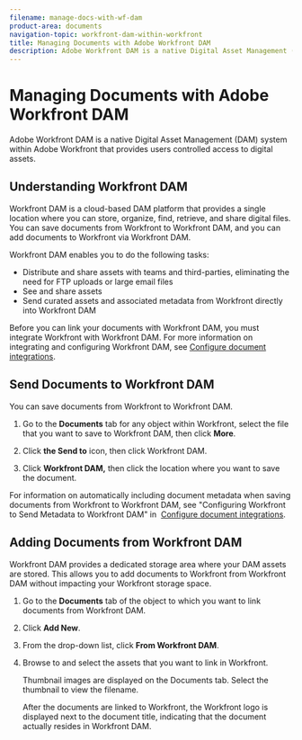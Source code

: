 ```yaml
---
filename: manage-docs-with-wf-dam
product-area: documents
navigation-topic: workfront-dam-within-workfront
title: Managing Documents with Adobe Workfront DAM
description: Adobe Workfront DAM is a native Digital Asset Management (DAM) system within Adobe Workfront that provides users controlled access to digital assets.
---
```


# Managing Documents with Adobe Workfront DAM

Adobe Workfront DAM is a native Digital Asset Management (DAM) system within Adobe Workfront that provides users controlled access to digital assets.

## Understanding Workfront DAM

Workfront DAM is a cloud-based DAM platform that provides a single location where you can&nbsp;store, organize, find, retrieve, and share digital files. You can save documents&nbsp;from Workfront to Workfront DAM, and you can add documents to Workfront via Workfront DAM.

Workfront DAM enables you to do the following tasks:

* Distribute and share assets with teams and third-parties, eliminating the need for FTP uploads or large email files
* See and share assets
* Send curated assets and associated metadata from Workfront directly into Workfront DAM&nbsp;

Before you can link your documents with Workfront DAM, you must integrate Workfront with Workfront DAM. For more information on integrating and configuring Workfront DAM, see [Configure document integrations](../../administration-and-setup/configure-integrations/configure-document-integrations.md).

## Send Documents to&nbsp;Workfront DAM

You can save documents from Workfront to Workfront&nbsp;DAM.

1. Go to the&nbsp;**Documents**&nbsp;tab for any object within Workfront, select the file that you want to save to Workfront DAM, then click **More**.

1. Click **the Send to** icon, then click Workfront DAM.  

1. Click&nbsp;**Workfront DAM,** then click the location where you want to save the document.

For information on automatically including document metadata when saving documents from Workfront to Workfront&nbsp;DAM, see "Configuring Workfront to Send Metadata to Workfront DAM" in&nbsp; [Configure document integrations](../../administration-and-setup/configure-integrations/configure-document-integrations.md).

## Adding Documents from Workfront DAM

Workfront DAM provides a dedicated storage area where your DAM assets are stored. This allows you to add documents to Workfront from Workfront DAM without impacting your&nbsp;Workfront storage space.&nbsp;

1. Go to the **Documents** tab of the object to which you want to link documents from Workfront DAM.
1. Click&nbsp;**Add New**.

1. From the drop-down list, click&nbsp;**From Workfront DAM**.
1. Browse to and select the assets that you want to&nbsp;link in Workfront.

   Thumbnail images are displayed on the Documents tab. Select the thumbnail to view the filename.&nbsp;

   After the documents are linked to Workfront, the Workfront logo is displayed next to the document title, indicating that the document actually resides in Workfront DAM.

